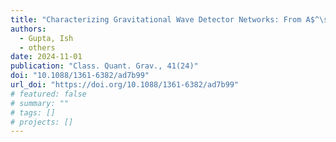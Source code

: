 ```yaml
---
title: "Characterizing Gravitational Wave Detector Networks: From A$^\sharp$ to Cosmic Explorer"
authors:
  - Gupta, Ish
  - others
date: 2024-11-01
publication: "Class. Quant. Grav., 41(24)"
doi: "10.1088/1361-6382/ad7b99"
url_doi: "https://doi.org/10.1088/1361-6382/ad7b99"
# featured: false
# summary: ""
# tags: []
# projects: []
---
```

